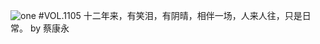 ![one](http://image.wufazhuce.com/Fq9Z5PecqniHh0FIvFR1w28fzzKq)
#VOL.1105
十二年来，有笑泪，有阴晴，相伴一场，人来人往，只是日常。 by 蔡康永